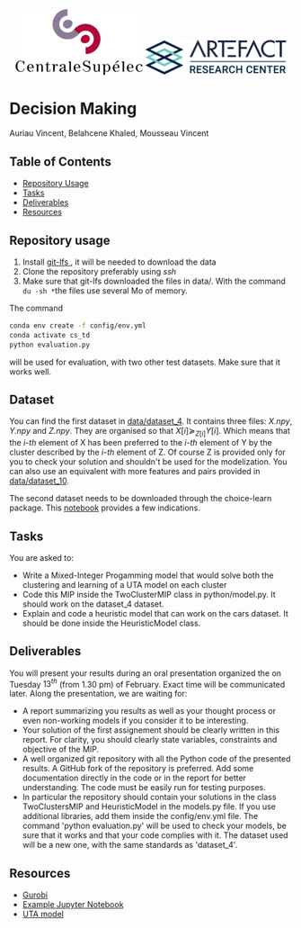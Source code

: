 <p align="center">
  <img aligne="center" src="images/CS.png" width="45%" />
  <img aligne="center" src="images/artefact.png" width="50%" ver />
</p>

# Decision Making
Auriau Vincent,
Belahcene Khaled,
Mousseau Vincent

## Table of Contents
- [Repository Usage](#repository-usage)
- [Tasks](#tasks)
- [Deliverables](#deliverables)
- [Resources](#resources)

## Repository usage
1.  Install [git-lfs ](https://docs.github.com/en/repositories/working-with-files/managing-large-files/installing-git-large-file-storage), it will be needed to download the data
2. Clone the repository preferably using *ssh*
3. Make sure that git-lfs downloaded the files in data/. With the command ```du -sh *```the files use several Mo of memory.

The command 
```bash
conda env create -f config/env.yml
conda activate cs_td
python evaluation.py
``````
will be used for evaluation, with two other test datasets. Make sure that it works well.

## Dataset

You can find the first dataset in [data/dataset_4](./data/dataset_4/). It contains three files: *X.npy*, *Y.npy* and *Z.npy*. They are organised so that $X[i] \succeq_{Z[i]} Y[i]$. Which means that the *i-th* element of X has been preferred to the *i-th* element of Y by the cluster described by the *i-th* element of Z.
Of course Z is provided only for you to check your solution and shouldn't be used for the modelization.
You can also use an equivalent with more features and pairs provided in [data/dataset_10](./data/dataset_10/).

The second dataset needs to be downloaded through the choice-learn package. This [notebook](notebooks/loading_cars_data/ipynb) provides a few indications.

## Tasks
You are asked to:
  - Write a Mixed-Integer Progamming model that would solve both the clustering and learning of a UTA model on each cluster
  - Code this MIP inside the TwoClusterMIP class in python/model.py. It should work on the dataset_4 dataset.
  - Explain and code a heuristic model that can work on the cars dataset. It should be done inside the HeuristicModel class.

## Deliverables
You will present your results during an oral presentation organized the on Tuesday $13^{th}$ (from 1.30 pm) of February. Exact time will be communicated later. Along the presentation, we are waiting for:

-  A report summarizing you results as well as your thought process or even non-working models if you consider it to be interesting.
-  Your solution of the first assignement should be clearly written in this report. For clarity, you should clearly state variables, constraints and objective of the MIP.
-  A well organized git repository with all the Python code of the presented results. A GitHub fork of the repository is preferred. Add some documentation directly in the code or in the report for better understanding. The code must be easily run for testing purposes.
- In particular the repository should contain your solutions in the class TwoClustersMIP and HeuristicModel in the models.py file.  If you use additional libraries, add them inside the config/env.yml file. The command 'python evaluation.py' will be used to check your models, be sure that it works and that your code complies with it. The dataset used will be a new one, with the same standards as 'dataset\_4'.

## Resources
- [Gurobi](https://www.gurobi.com/)
- [Example Jupyter Notebook](notebooks/example.ipynb)
- [UTA model](https://www.sciencedirect.com/science/article/abs/pii/0377221782901552)
